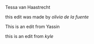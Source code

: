 Tessa van Haastrecht

this edit was made by *olivia de la fuente*

This is an edit from Yassin

this is an edit from *kyle*